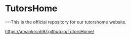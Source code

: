 # TutorsHome
---This is the official repository for our tutorshome website.


https://amankrsnh97.github.io/TutorsHome/
